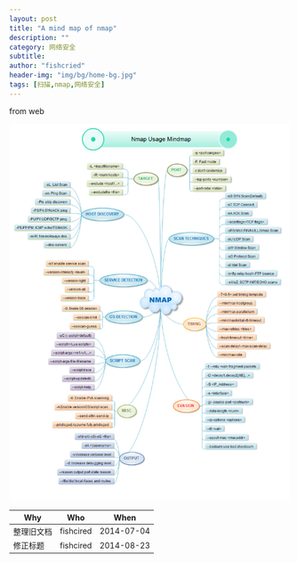 ```yaml
---
layout: post
title: "A mind map of nmap"
description: ""
category: 网络安全
subtitle:
author: "fishcried"
header-img: "img/bg/home-bg.jpg"
tags: [扫描,nmap,网络安全]
---
```


from web

![Nmap思维导图](/img/nmap_usage_mindmap.png "Nmap使用思维导图")


|Why | Who | When |
|----|-----|------|
|整理旧文档|fishcired|2014-07-04|
|修正标题|fishcired|2014-08-23 |
